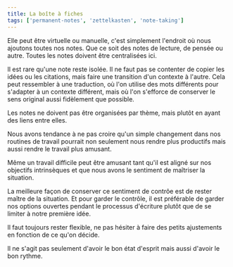 ```yaml
---
title: La boîte à fiches
tags: ['permanent-notes', 'zettelkasten', 'note-taking']
---
```


Elle peut être virtuelle ou manuelle, c'est simplement l'endroit où nous ajoutons toutes nos notes. Que ce soit des notes de lecture, de pensée ou autre. Toutes les notes doivent être centralisées ici.

Il est rare qu'une note reste isolée. Il ne faut pas se contenter de copier les idées ou les citations, mais faire une transition d'un contexte à l'autre. Cela peut ressembler à une traduction, où l'on utilise des mots différents pour s'adapter à un contexte différent, mais où l'on s'efforce de conserver le sens original aussi fidèlement que possible. 

Les notes ne doivent pas être organisées par thème, mais plutôt en ayant des liens entre elles.

Nous avons tendance à ne pas croire qu'un simple changement dans nos routines de travail pourrait non seulement nous rendre plus productifs mais aussi rendre le travail plus amusant.

Même un travail difficile peut être amusant tant qu'il est aligné sur nos objectifs intrinsèques et que nous avons le sentiment de maîtriser la situation. 

La meilleure façon de conserver ce sentiment de contrôe est de rester maître de la situation. Et pour garder le contrôle, il est préférable de garder nos options ouvertes pendant le processus d'écriture plutôt que de se limiter à notre première idée. 

Il faut toujours rester flexible, ne pas hésiter à faire des petits ajustements en fonction de ce qu'on décide.

Il ne s'agit pas seulement d'avoir le bon état d'esprit mais aussi d'avoir le bon rythme. 